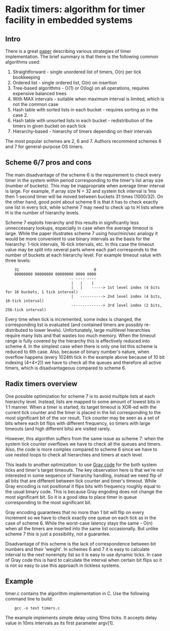 Radix timers: algorithm for timer facility in embedded systems
==============================================================


Intro
-----

There is a great [paper](http://www.cs.columbia.edu/~nahum/w6998/papers/sosp87-timing-wheels.pdf) describing various strategies of timer implementation. The brief summary is that there is the following common algorithms used:

1. Straightforward - single unordered list of timers, O(n) per tick bookkeeping
2. Ordered list - single ordered list, O(n) on insertion
3. Tree-based algorithms - O(1) or O(log) on all operations, requires expensive balanced trees
4. With MAX intervals - suitable when maximum interval is limited, which is not the common case
5. Hash table with sorted lists in each bucket - requires sorting as in the case 2.
6. Hash table with unsorted lists in each bucket - redistribution of the timers in given bucket on each tick
7. Hierarchy-based - hierarchy of timers depending on their intervals

The most popular schemes are 2, 6 and 7. Authors recommend schemes 6 and 7 for general-purpose OS timers.


Scheme 6/7 pros and cons
------------------------

The main disadvantage of the scheme 6 is the requirement to check every timer in the system within period corresponding to the timer's list array size (number of buckets). This may be inappropriate when average timer interval is large. For example, if array size N = 32 and system tick interval is 1ms then 1-second timer will be moved between buckets 31 times (1000/32). On the other hand, good point about scheme 6 is that it has to check exactly one list in every tick, while scheme 7 may need to  check up to H lists where H is the number of hierarchy levels.

Scheme 7 exploits hierarchy and this results in significantly less unneccessary lookups, especially in case when the average timeout is large. While the paper illustrates scheme 7 using hour/min/sec analogy it would be more convenient to use binary intervals as the basis for the hierarchy: 1-tick intervals, 16-tick intervals, etc. In this case the timeout value may be split into several parts where each part corresponds to the number of buckets at each hierarchy level.
For example timeout value with three levels:

        31                                 0
        00000000 00000000 00000000 0000 0000
                                -- ---- ----
                                 |   |    |
                                 |   |    -----> 1st level index (4 bits for 16 buckets, 1 tick interval)
                                 |   ----------> 2nd level index (4 bits, 16-tick interval)
                                 --------------> 3rd level index (2 bits, 256-tick interval)

Every time when tick is incremented, some index is changed, the corresponding list is evaluated (and contained timers are possibly re-distributed to lower levels). Unfortunately, large multilevel hierarchies require many lists and that wastes too much memory. When the timeout range is fully covered by the hierarchy this is effectively reduced into scheme 4. In the simplest case when there is only one list this scheme is reduced to 6th case. Also, because of binary number's nature, when overflow happens (every 1024th tick in the example above because of 10 bit indexing (4+4+2)) we have to check all the queues and therefore all active timers, which is disadvantageous compared to scheme 6.


Radix timers overview
---------------------

One possible optimization for scheme 7 is to avoid multiple lists at each hierarchy level. Instead, lists are mapped to some amount of lowest bits in 1:1 manner. When a timer is started, its target timeout is XOR-ed with the current tick counter and the timer is placed in the list corresponding to the most significant bit of the xor result. Tick counter may be seen as a set of bits where each bit flips with different frequency, so timers with large timeouts (and high different bits) are visited rarely.

However, this algorithm suffers from the same issue as scheme 7: when the system tick counter overflows we have to check all the queues and timers. Also, the code is more complex compared to scheme 6 since we have to use nested loops to check all hierarchies and timers at each level.

This leads to another optimization: to use [Gray code](https://en.wikipedia.org/wiki/Gray_code) for the both system ticks and timer's target timeouts. The key observation here is that we're not interested in some sequence of hierarchy handling, instead we need flip of all bits that are different between tick counter and timer's timeout. While Gray encoding is not positional it flips bits with frequency roughly equal to the usual binary code. This is because Gray engoding does not change the most significant bit. So it is a good idea to place timer in queue corresponding to the most significant bit.

Gray encoding guarantees that no more than 1 bit will flip on every increment so we have to check exactly one queue on each tick as in the case of scheme 6. While the worst-case latency stays the same - O(n) when all the timers are inserted into the same list occasionally. But unlike scheme 7 this is just a possibility, not a guarantee.

Disadvantage of this scheme is the lack of correspondence between bit numbers and their 'weight'. In schemes 6 and 7 it is easy to calculate interval to the next nonempty list so it is easy to use dynamic ticks. In case of Gray code this is hard to calculate the interval when certain bit flips so it is not so easy to use this approach in tickless systems.


Example
-------

timer.c contains the algorithm implementation in C. Use the following command line to build:

        gcc -o test timers.c


The example implements simple delay using 10ms ticks. It accepts delay value in 10ms intervals as its first parameter argv[1].

